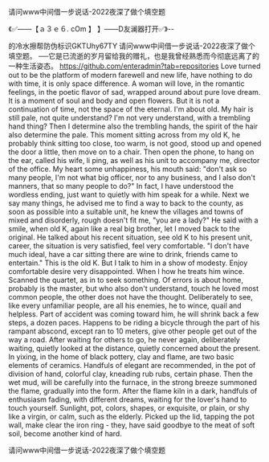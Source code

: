 请问www中间借一步说话-2022夜深了做个填空题

《✅——【ａ３ｅ６. cOm 】 】——D友澜器打开✅》--

的冷水擦帮防伪标识GKTUhy67TY
请问www中间借一步说话-2022夜深了做个填空题。
──它是已流逝的岁月留给我的赠礼，也是我曾经熟悉而今彻底远离了的一种生活姿态。
https://github.com/enteradmin?tab=repositories
Love turned out to be the platform of modern farewell and new life, have nothing to do with time, it is only space difference.
A woman will love, in the romantic feelings, in the poetic flavor of sad, wrapped around about pure love dream.
It is a moment of soul and body and open flowers.
But it is not a continuation of time, not the space of the eternal.
I'm about old.
My hair is still pale, not quite understand?
I'm not very understand, with a trembling hand thing?
Then I determine also the trembling hands, the spirit of the hair also determine the pale.
This moment sitting across from my old K, he probably think sitting too close, too warm, is not good, stood up and opened the door a little, then move on to a chair.
Then open the phone, to hang on the ear, called his wife, li ping, as well as his unit to accompany me, director of the office.
My heart some unhappiness, his mouth said: "don't ask so many people, I'm not what big officer, nor to any business, and I also don't manners, that so many people to do?"
In fact, I have understood the wordless ending, just want to quietly with him speak for a while.
Next we say many things, he advised me to find a way to back to the county, as soon as possible into a suitable unit, he knew the villages and towns of mixed and disorderly, rough doesn't fit me, "you are a lady?"
He said with a smile, when old K, again like a real big brother, let I moved back to the original.
He talked about his recent situation, see old K to his present unit, career, the situation is very satisfied, feel very comfortable.
"I don't have much ideal, have a car sitting there are wine to drink, friends came to entertain."
This is the old K.
But I talk to him in a show of modesty. Enjoy comfortable desire very disappointed.
When I how he treats him wince.
Scanned the quartet, as in to seek something.
Of errors is about home, probably is the master, but who also don't understand, touch he loved most common people, the other does not have the thought.
Deliberately to see, like every unfamiliar people, are all his enemies, he to wince, quail and helpless.
Part of accident was coming toward him, he will shrink back a few steps, a dozen paces.
Happens to be riding a bicycle through the part of his rampant abscond, except ran to 10 meters, give other people get out of the way a road.
After waiting for others to go, he never again, deliberately waiting, quietly looked at the distance, quietly concerned about the present.
In yixing, in the home of black pottery, clay and flame, are two basic elements of ceramics.
Handfuls of elegant are recommended, in the pot of division of hand, colorful clay, kneading rub rubs, certain phase.
Then the wet mud, will be carefully into the furnace, in the strong breeze summoned the flame, gradually into the form.
After the flame kiln in a dark, handfuls of enthusiasm fading, with different dreams, waiting for the lover's hand to touch yourself.
Sunlight, pot, colors, shapes, or exquisite, or plain, or shy like a virgin, or calm, such as the elderly.
Picked up the lid, tapping the pot wall, make clear the iron ring - they, have said goodbye to the meat of soft soil, become another kind of hard.




请问www中间借一步说话-2022夜深了做个填空题
